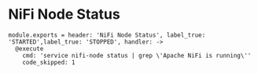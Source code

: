 # NiFi Node Status

    module.exports = header: 'NiFi Node Status', label_true: 'STARTED',label_true: 'STOPPED', handler: ->
      @execute
        cmd: 'service nifi-node status | grep \'Apache NiFi is running\''
        code_skipped: 1
